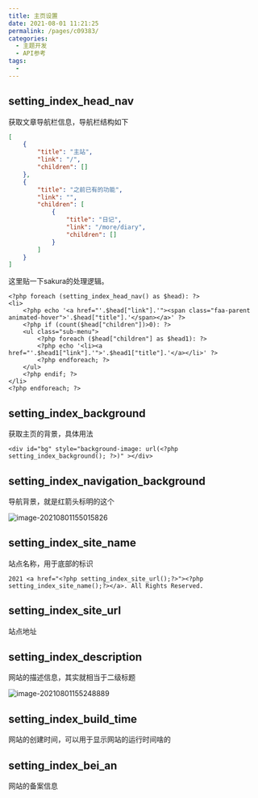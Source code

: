 ```yaml
---
title: 主页设置
date: 2021-08-01 11:21:25
permalink: /pages/c09383/
categories:
  - 主题开发
  - API参考
tags:
  - 
---
```

## setting_index_head_nav

获取文章导航栏信息，导航栏结构如下

```json
[
    {
        "title": "主站",
        "link": "/",
        "children": []
    },
    {
        "title": "之前已有的功能",
        "link": "",
        "children": [
            {
                "title": "日记",
                "link": "/more/diary",
                "children": []
            }
        ]
    }
]
```

这里贴一下sakura的处理逻辑。

```php+HTML
<?php foreach (setting_index_head_nav() as $head): ?>
<li>
    <?php echo '<a href="'.$head["link"].'"><span class="faa-parent animated-hover">'.$head["title"].'</span></a>' ?>
    <?php if (count($head["children"])>0): ?>
    <ul class="sub-menu">
        <?php foreach ($head["children"] as $head1): ?>
        <?php echo '<li><a href="'.$head1["link"].'">'.$head1["title"].'</a></li>' ?>
        <?php endforeach; ?>
    </ul>
    <?php endif; ?>
</li>
<?php endforeach; ?>
```

## setting_index_background

获取主页的背景，具体用法

```php+HTML
<div id="bg" style="background-image: url(<?php setting_index_background(); ?>)" ></div>
```

## setting_index_navigation_background

导航背景，就是红箭头标明的这个

![image-20210801155015826](https://img.xiaoyou66.com/2021/08/01/2ac8e5a0f979b.png)

## setting_index_site_name

站点名称，用于底部的标识

```php+HTML
2021 <a href="<?php setting_index_site_url();?>"><?php setting_index_site_name();?></a>. All Rights Reserved.
```

## setting_index_site_url

站点地址

## setting_index_description

网站的描述信息，其实就相当于二级标题

![image-20210801155248889](https://img.xiaoyou66.com/2021/08/01/a5d1b50250961.png)

## setting_index_build_time

网站的创建时间，可以用于显示网站的运行时间啥的

## setting_index_bei_an

网站的备案信息

